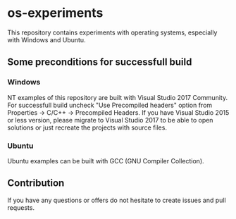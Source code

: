 # os-experiments
This repository contains experiments with operating systems, especially with Windows and Ubuntu.

## Some preconditions for successfull build

### Windows
NT examples of this repository are built with Visual Studio 2017 Community.
For successfull build uncheck "Use Precompiled headers" option from Properties -> C/C++ -> Precompiled Headers.
If you have Visual Studio 2015 or less version, please migrate to Visual Studio 2017 to be able to open solutions or just recreate the projects with source files. 

### Ubuntu
Ubuntu examples can be built with GCC (GNU Compiler Collection).

## Contribution
If you have any questions or offers do not hesitate to create issues and pull requests.
